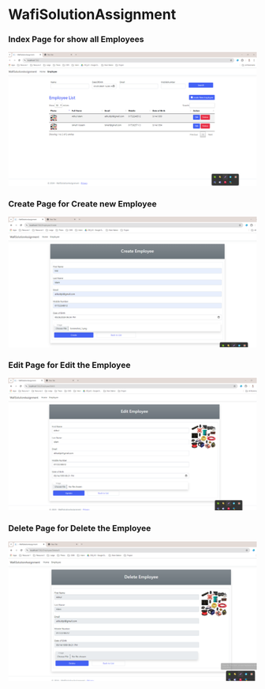 # WafiSolutionAssignment

### Index Page for show all Employees

![Index Page](./WafiSolutionAssignment/Images/Index.png)


### Create Page for Create new Employee

![Index Page](./WafiSolutionAssignment/Images/Create.png)


### Edit Page for Edit the Employee

![Index Page](./WafiSolutionAssignment/Images/Edit.png)


### Delete Page for Delete the Employee

![Index Page](./WafiSolutionAssignment/Images/Delete.png)
